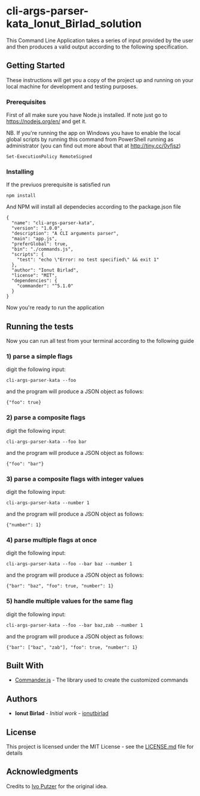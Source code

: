 # cli-args-parser-kata_Ionut_Birlad_solution

This Command Line Application takes a series of input provided by the user and then produces a valid output according to the following specification.

## Getting Started

These instructions will get you a copy of the project up and running on your local machine for development and testing purposes.

### Prerequisites

First of all make sure you have Node.js installed. If note just go to https://nodejs.org/en/ and get it.

NB. If you're running the app on Windows you have to enable the local global scripts by running this command from PowerShell running as administrator
(you can find out more about that at http://tiny.cc/0vfjsz)

```
Set-ExecutionPolicy RemoteSigned
```

### Installing

If the previuos prerequisite is satisfied run


```
npm install
```

And NPM will install all dependecies according to the package.json file

```
{
  "name": "cli-args-parser-kata",
  "version": "1.0.0",
  "description": "A CLI arguments parser",
  "main": "app.js",
  "preferGlobal": true,
  "bin": "./commands.js",
  "scripts": {
    "test": "echo \"Error: no test specified\" && exit 1"
  },
  "author": "Ionut Birlad",
  "license": "MIT",
  "dependencies": {
    "commander": "^5.1.0"
  }
}
```

Now you're ready to run the application

## Running the tests

Now you can run all test from your terminal according to the following guide

### 1) parse a simple flags

digit the following input:

```
cli-args-parser-kata --foo
```

and the program will produce a JSON object as follows:

```
{"foo": true}
```

### 2) parse a composite flags

digit the following input:

```
cli-args-parser-kata --foo bar
```

and the program will produce a JSON object as follows:

```
{"foo": "bar"}
```

### 3) parse a composite flags with integer values

digit the following input:

```
cli-args-parser-kata --number 1
```

and the program will produce a JSON object as follows:

```
{"number": 1}
```

### 4) parse multiple flags at once

digit the following input:

```
cli-args-parser-kata --foo --bar baz --number 1
```

and the program will produce a JSON object as follows:

```
{"bar": "baz", "foo": true, "number": 1}
```

### 5) handle multiple values for the same flag

digit the following input:

```
cli-args-parser-kata --foo --bar baz,zab --number 1
```

and the program will produce a JSON object as follows:

```
{"bar": ["baz", "zab"], "foo": true, "number": 1}
```

## Built With

* [Commander.js](https://github.com/tj/commander.js/) - The library used to create the customized commands

## Authors

* **Ionut Birlad** - *Initial work* - [ionutbirlad](https://github.com/ionutbirlad)

## License

This project is licensed under the MIT License - see the [LICENSE.md](LICENSE.md) file for details

## Acknowledgments

Credits to [Ivo Putzer](https://github.com/ivoputzer) for the original idea.
